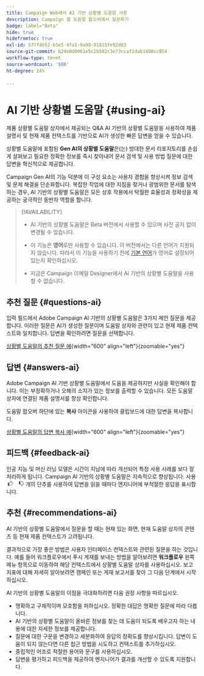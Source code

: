 ```yaml
---
title: Campaign Web에서 AI 기반 상황별 도움말 사용
description: Campaign 웹 도움말 팝오버에서 질문하기
badge: label="Beta"
hide: true
hidefromtoc: true
exl-id: 577f4652-b3e5-4fa1-9a98-91815fe92d83
source-git-commit: b2de0d0061e5c2b582c3e73ccaf2dab1490cc854
workflow-type: tm+mt
source-wordcount: '508'
ht-degree: 14%

---
```


# AI 기반 상황별 도움말 {#using-ai}

제품 상황별 도움말 상자에서 제공되는 Q&amp;A AI 기반의 상황별 도움말을 사용하여 제품 설명서 및 현재 제품 컨텍스트를 기반으로 AI가 생성한 빠른 답변을 얻을 수 있습니다.

상황별 도움말에 포함된 **Gen AI의 상황별 도움말**&#x200B;은(는) 방대한 문서 리포지토리를 손쉽게 살펴보고 필요한 정확한 정보를 즉시 찾아내어 문서 검색 및 사용 방법 질문에 대한 답변을 혁신적으로 제공합니다.

Campaign Gen AI의 기능 덕분에 이 구성 요소는 사용자 경험을 향상시켜 정보 검색 및 문제 해결을 단순화합니다. 복잡한 작업에 대한 지침을 찾거나 광범위한 문서를 탐색하는 경우, AI 기반의 상황별 도움말은 모든 상호 작용에서 탁월한 효율성과 정확성을 제공하는 궁극적인 동반자 역할을 합니다.

<!--
[Animation showing AI-powered contextual help in action](assets/do-not-localize/CH+AI-BETA.gif)-->

>[!AVAILABILITY]
>
>* AI 기반의 상황별 도움말은 Beta 버전에서 사용할 수 있으며 사전 공지 없이 변경될 수 있습니다.
>
>* 이 기능은 **영어**&#x200B;로만 사용할 수 있습니다. 이 버전에서는 다른 언어가 지원되지 않습니다. 따라서 이 기능을 사용하기 전에 [기본 언어](connect-to-campaign.md#language-pref)가 영어로 설정되어 있는지 확인하십시오.
>
>* 지금은 Campaign 이메일 Designer에서 AI 기반의 상황별 도움말을 사용할 수 없습니다.

<!--
## Consent {#consent-ai}

Campaign knowledge assistant embedded in the contextual help boxes uses AI. Your use of this capability constitutes consent that the information you provide in your session will be collected, used, disclosed, and retained by Adobe in accordance with the terms of Adobe's Customer Feedback Program. Please do not provide any personal information about yourself or other parties (including your name or contact information) in the knowledge assistant.

## Privacy {#privacy-ai}

Your data is encrypted and private following our standard data protection practices. Learn more about [Adobe Privacy Policies](https://www.adobe.com/privacy/policy.html){target="_blank"}.

The knowledge assistant AI capability does not use your data to train our models. We do not allow any partners or third parties to use your data for training their models or any other purpose.

For information specific to Adobe AI policies in Experience Cloud apps and solutions, refer to [this page](https://business.adobe.com/products/sensei/adobe-sensei.html){target="_blank"}.
-->

## 추천 질문 {#questions-ai}

입력 필드에서 Adobe Campaign AI 기반의 상황별 도움말은 3가지 제안 질문을 제공합니다. 이러한 질문은 AI가 생성한 질문이며 도움말 상자와 관련이 있고 현재 제품 컨텍스트와 일치합니다. 답변을 확인하려면 질문을 선택합니다.

[상황별 도움말의 추천 질문 예](assets/do-not-localize/suggested-questions.png){width="600" align="left"}{zoomable="yes"}

## 답변 {#answers-ai}

Adobe Campaign AI 기반 상황별 도움말에서 도움을 제공하지만 사실을 확인해야 합니다. 이는 부정확하거나 오해의 소지가 있는 정보를 출력할 수 있습니다. 모든 도움말 상자에 연결된 제품 설명서를 항상 확인합니다.

도움말 팝오버 하단에 있는 **복사** 아이콘을 사용하여 클립보드에 대한 답변을 복사합니다.

[상황별 도움말의 답변 복사 예](assets/do-not-localize/copy-answer.png){width="600" align="left"}{zoomable="yes"}

## 피드백 {#feedback-ai}

인공 지능 및 머신 러닝 모델은 시간이 지남에 따라 개선되어 특정 사용 사례를 보다 잘 처리하게 됩니다. Campaign AI 기반의 상황별 도움말은 지속적으로 향상됩니다. 사용 <img src="assets/do-not-localize/thumb.png" width="10%"/>개의 단추를 사용하여 답변을 읽을 때마다 엔지니어에 부적절한 응답을 표시합니다.

## 추천 {#recommendations-ai}

AI 기반의 상황별 도움말에서 질문을 할 때는 현재 있는 화면, 현재 도움말 상자의 콘텐츠 등 현재 제품 컨텍스트가 고려됩니다.

결과적으로 가장 좋은 방법은 사용자 인터페이스 컨텍스트와 관련된 질문을 하는 것입니다. 예를 들어 워크플로우에서 푸시 게재를 보내는 방법을 알아보려면 **워크플로우** 왼쪽 메뉴 항목으로 이동하여 해당 컨텍스트에서 상황별 도움말 상자를 사용하십시오. 보고 지표에 대해 자세히 알아보려면 캠페인 또는 게재 보고서를 찾아 그 다음 단계에서 시작하십시오.

AI 기반의 상황별 도움말의 이점을 극대화하려면 다음 권장 사항을 따르십시오.

* 명확하고 구체적이며 모호함을 피하십시오. 정확한 대답은 명확한 질문에 따라 다릅니다.
* AI 기반의 상황별 도움말이 올바른 정보를 찾는 데 도움이 되도록 배우고자 하는 내용에 대한 자세한 정보를 제공합니다.
* 질문에 대한 구문을 변경하고 세분화하여 응답의 정확도를 향상시킵니다. 답변이 도움이 되지 않는다면 다른 접근 방법을 시도하고 컨텍스트를 추가하십시오.
* 중립적인 어조로 적절한 용어와 문구를 사용하십시오.
* 답변을 평가하고 피드백을 제공하여 엔지니어가 결과를 개선할 수 있도록 지원합니다.